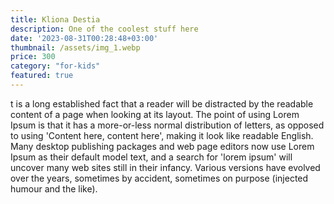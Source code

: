 ```yaml
---
title: Kliona Destia
description: One of the coolest stuff here
date: '2023-08-31T00:28:48+03:00'
thumbnail: /assets/img_1.webp
price: 300
category: "for-kids"
featured: true
---
```

t is a long established fact that a reader will be distracted by the readable content of a page when looking at its layout. The point of using Lorem Ipsum is that it has a more-or-less normal distribution of letters, as opposed to using 'Content here, content here', making it look like readable English. Many desktop publishing packages and web page editors now use Lorem Ipsum as their default model text, and a search for 'lorem ipsum' will uncover many web sites still in their infancy. Various versions have evolved over the years, sometimes by accident, sometimes on purpose (injected humour and the like).
